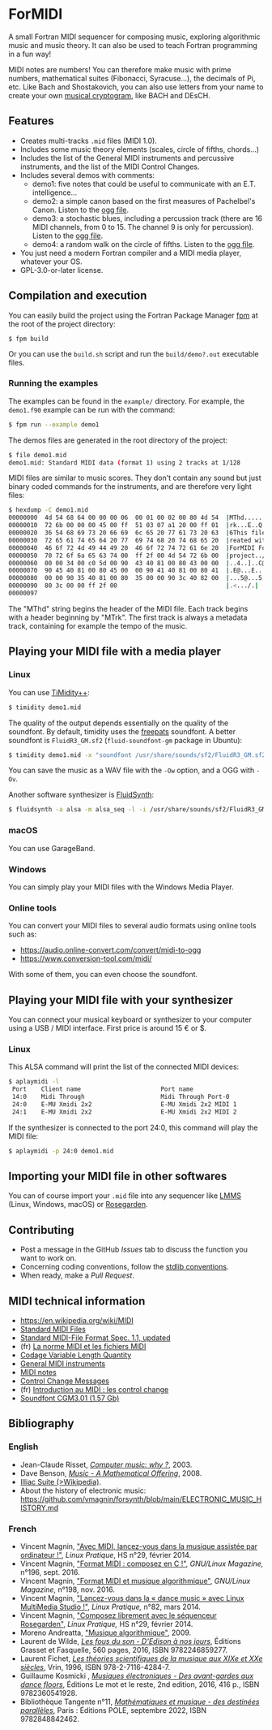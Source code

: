 # ForMIDI
A small Fortran MIDI sequencer for composing music, exploring algorithmic music and music theory. It can also be used to teach Fortran programming in a fun way!

MIDI notes are numbers! You can therefore make music with prime numbers, mathematical suites (Fibonacci, Syracuse...), the decimals of Pi, etc. Like Bach and Shostakovich, you can also use letters from your name to create your own [musical cryptogram](https://en.wikipedia.org/wiki/Musical_cryptogram), like BACH and DEsCH.

## Features

* Creates multi-tracks `.mid` files (MIDI 1.0).
* Includes some music theory elements (scales, circle of fifths, chords...)
* Includes the list of the General MIDI instruments and percussive instruments, and the list of the MIDI Control Changes.
* Includes several demos with comments:
	- demo1: five notes that could be useful to communicate with an E.T. intelligence...
	- demo2: a simple canon based on the first measures of Pachelbel's Canon. Listen to the [ogg file](http://magnin.plil.net/IMG/ogg/canon.ogg).
	- demo3: a stochastic blues, including a percussion track (there are 16 MIDI channels, from 0 to 15. The channel 9 is only for percussion). Listen to the [ogg file](http://magnin.plil.net/IMG/ogg/demo3.ogg).
	- demo4: a random walk on the circle of fifths. Listen to the [ogg file](http://magnin.plil.net/IMG/ogg/demo4.ogg).
* You just need a modern Fortran compiler and a MIDI media player, whatever 
your OS.
* GPL-3.0-or-later license.

## Compilation and execution

You can easily build the project using the Fortran Package Manager [fpm](https://github.com/fortran-lang/fpm) at the root of the project directory:

```
$ fpm build
```

Or you can use the `build.sh` script and run the `build/demo?.out` executable files.

### Running the examples
The examples can be found in the `example/` directory. For example, the `demo1.f90` example can be run with the command:

```bash
$ fpm run --example demo1
```

The demos files are generated in the root directory of the project:

```bash
$ file demo1.mid
demo1.mid: Standard MIDI data (format 1) using 2 tracks at 1/128
```

MIDI files are similar to music scores. They don't contain any sound but just binary coded commands for the instruments, and are therefore very light files:

```bash
$ hexdump -C demo1.mid
00000000  4d 54 68 64 00 00 00 06  00 01 00 02 00 80 4d 54  |MThd..........MT|
00000010  72 6b 00 00 00 45 00 ff  51 03 07 a1 20 00 ff 01  |rk...E..Q... ...|
00000020  36 54 68 69 73 20 66 69  6c 65 20 77 61 73 20 63  |6This file was c|
00000030  72 65 61 74 65 64 20 77  69 74 68 20 74 68 65 20  |reated with the |
00000040  46 6f 72 4d 49 44 49 20  46 6f 72 74 72 61 6e 20  |ForMIDI Fortran |
00000050  70 72 6f 6a 65 63 74 00  ff 2f 00 4d 54 72 6b 00  |project../.MTrk.|
00000060  00 00 34 00 c0 5d 00 90  43 40 81 00 80 43 00 00  |..4..]..C@...C..|
00000070  90 45 40 81 00 80 45 00  00 90 41 40 81 00 80 41  |.E@...E...A@...A|
00000080  00 00 90 35 40 81 00 80  35 00 00 90 3c 40 82 00  |...5@...5...<@..|
00000090  80 3c 00 00 ff 2f 00                              |.<.../.|
00000097
```
The "MThd" string begins the header of the MIDI file. Each track begins with a header beginning by "MTrk". The first track is always a metadata track, containing for example the tempo of the music.

## Playing your MIDI file with a media player

### Linux

You can use [TiMidity++](http://timidity.sourceforge.net/):

```bash
$ timidity demo1.mid
```

The quality of the output depends essentially on the quality of the soundfont. By default, timidity uses the [freepats](http://freepats.zenvoid.org/) soundfont. A better soundfont is `FluidR3_GM.sf2` (`fluid-soundfont-gm` package in Ubuntu):

```bash
$ timidity demo1.mid -x "soundfont /usr/share/sounds/sf2/FluidR3_GM.sf2"
```

You can save the music as a WAV file with the `-Ow` option, and a OGG with `-Ov`.

Another software synthesizer is [FluidSynth](https://www.fluidsynth.org/):

```bash
$ fluidsynth -a alsa -m alsa_seq -l -i /usr/share/sounds/sf2/FluidR3_GM.sf2 demo1.mid
```

### macOS

You can use GarageBand.

### Windows

You can simply play your MIDI files with the Windows Media Player.

### Online tools

You can convert your MIDI files to several audio formats using online tools such as:

* https://audio.online-convert.com/convert/midi-to-ogg
* https://www.conversion-tool.com/midi/

With some of them, you can even choose the soundfont.

## Playing your MIDI file with your synthesizer

You can connect your musical keyboard or synthesizer to your computer using a USB / MIDI interface. First price is around 15 € or $.

### Linux

This ALSA command will print the list of the connected MIDI devices:

```bash
$ aplaymidi -l
 Port    Client name                      Port name
 14:0    Midi Through                     Midi Through Port-0
 24:0    E-MU Xmidi 2x2                   E-MU Xmidi 2x2 MIDI 1
 24:1    E-MU Xmidi 2x2                   E-MU Xmidi 2x2 MIDI 2
```

If the synthesizer is connected to the port 24:0, this command will play the MIDI file:

```bash
$ aplaymidi -p 24:0 demo1.mid
```

## Importing your MIDI file in other softwares

You can of course import your `.mid` file into any sequencer like [LMMS](https://lmms.io/) (Linux, Windows, macOS) or [Rosegarden](http://www.rosegardenmusic.com/).


## Contributing

* Post a message in the GitHub *Issues* tab to discuss the function you want to work on.
* Concerning coding conventions, follow the [stdlib conventions](https://github.com/fortran-lang/stdlib/blob/master/STYLE_GUIDE.md).
* When ready, make a *Pull Request*.

## MIDI technical information

* https://en.wikipedia.org/wiki/MIDI
* [Standard MIDI Files](https://www.midi.org/articles/about-midi-part-4-midi-files)
* [Standard MIDI-File Format Spec. 1.1, updated](https://www.cs.cmu.edu/~music/cmsip/readings/Standard-MIDI-file-format-updated.pdf)
* (fr) [La norme MIDI et les fichiers MIDI](https://www.jchr.be/linux/midi-format.htm)
* [Codage Variable Length Quantity](https://en.wikipedia.org/wiki/Variable-length_quantity)
* [General MIDI instruments](https://en.wikipedia.org/wiki/General_MIDI)
* [MIDI notes](https://www.inspiredacoustics.com/en/MIDI_note_numbers_and_center_frequencies)
* [Control Change Messages](https://www.midi.org/specifications-old/item/table-3-control-change-messages-data-bytes-2)
* (fr) [Introduction au MIDI : les control change](https://fr.audiofanzine.com/mao/editorial/dossiers/le-midi-les-midi-control-change.html)
* [Soundfont CGM3.01 (1.57 Gb)](http://www.bismutnetwork.com/04CrisisGeneralMidi/Soundfont3.0.php)


## Bibliography
### English

* Jean-Claude Risset, [*Computer music: why ?*](https://www.posgrado.unam.mx/musica/lecturas/tecnologia/optativasRecomendadas/Risset_ComputerMusic%20why.pdf), 2003.
* Dave Benson, [*Music - A Mathematical Offering*](https://homepages.abdn.ac.uk/d.j.benson/pages/html/music.pdf), 2008.
* [Illiac Suite (>Wikipedia)](https://en.wikipedia.org/wiki/Illiac_Suite).
* About the history of electronic music: https://github.com/vmagnin/forsynth/blob/main/ELECTRONIC_MUSIC_HISTORY.md

### French
* Vincent Magnin, ["Avec MIDI, lancez-vous dans la musique assistée par ordinateur !"](https://connect.ed-diamond.com/Linux-Pratique/lphs-029/avec-midi-lancez-vous-dans-la-musique-assistee-par-ordinateur), *Linux Pratique*, HS n°29, février 2014.
* Vincent Magnin, ["Format MIDI : composez en C !"](https://connect.ed-diamond.com/GNU-Linux-Magazine/GLMF-196/Format-MIDI-composez-en-C), *GNU/Linux Magazine,* n°196, sept. 2016.
* Vincent Magnin, ["Format MIDI et musique algorithmique"](https://connect.ed-diamond.com/GNU-Linux-Magazine/GLMF-198/Format-MIDI-et-musique-algorithmique), *GNU/Linux Magazine,* n°198, nov. 2016.
* Vincent Magnin, ["Lancez-vous dans la « dance music » avec Linux MultiMedia Studio !"](https://connect.ed-diamond.com/Linux-Pratique/lp-082/lancez-vous-dans-la-dance-music-avec-linux-multimedia-studio), *Linux Pratique,* n°82, mars 2014.
* Vincent Magnin, ["Composez librement avec le séquenceur Rosegarden"](https://connect.ed-diamond.com/Linux-Pratique/lphs-029/composez-librement-avec-le-sequenceur-rosegarden), *Linux Pratique,* HS n°29, février 2014.
* Moreno Andreatta, ["Musique algorithmique"](http://articles.ircam.fr/textes/Andreatta11b/index.pdf), 2009.
* Laurent de Wilde, [*Les fous du son - D'Edison à nos jours*](https://www.grasset.fr/livres/les-fous-du-son-9782246859277), Éditions Grasset et Fasquelle, 560 pages, 2016, ISBN 9782246859277.
* Laurent Fichet, [*Les théories scientifiques de la musique aux XIXe et XXe siècles*](https://www.vrin.fr/livre/9782711642847/les-theories-scientifiques-de-la-musique), Vrin, 1996, ISBN 978-2-7116-4284-7.
* Guillaume Kosmicki , [*Musiques électroniques - Des avant-gardes aux dance floors*](https://lemotetlereste.com/musiques/musiqueselectroniquesnouvelleedition/), Éditions Le mot et le reste, 2nd edition, 2016, 416 p., ISBN 9782360541928.
* Bibliothèque Tangente n°11, [*Mathématiques et musique - des destinées parallèles*](https://www.lalibrairie.com/livres/mathematiques-et-musique--des-destinees-paralleles--2022_0-9115242_9782848842462.html), Paris : Éditions POLE, septembre 2022, ISBN 9782848842462.
